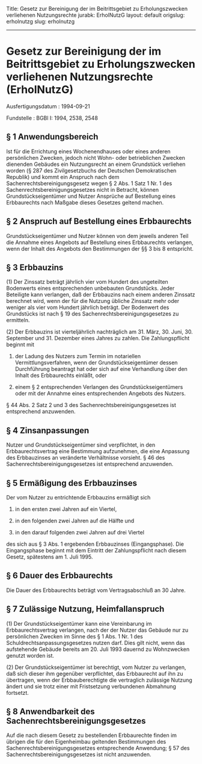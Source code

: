 Title: Gesetz zur Bereinigung der im Beitrittsgebiet zu Erholungszwecken verliehenen
  Nutzungsrechte
jurabk: ErholNutzG
layout: default
origslug: erholnutzg
slug: erholnutzg

---

# Gesetz zur Bereinigung der im Beitrittsgebiet zu Erholungszwecken verliehenen Nutzungsrechte (ErholNutzG)

Ausfertigungsdatum
:   1994-09-21

Fundstelle
:   BGBl I: 1994, 2538, 2548



## § 1 Anwendungsbereich

Ist für die Errichtung eines Wochenendhauses oder eines anderen
persönlichen Zwecken, jedoch nicht Wohn- oder betrieblichen Zwecken
dienenden Gebäudes ein Nutzungsrecht an einem Grundstück verliehen
worden (§ 287 des Zivilgesetzbuchs der Deutschen Demokratischen
Republik) und kommt ein Anspruch nach dem
Sachenrechtsbereinigungsgesetz wegen § 2 Abs. 1 Satz 1 Nr. 1 des
Sachenrechtsbereinigungsgesetzes nicht in Betracht, können
Grundstückseigentümer und Nutzer Ansprüche auf Bestellung eines
Erbbaurechts nach Maßgabe dieses Gesetzes geltend machen.


## § 2 Anspruch auf Bestellung eines Erbbaurechts

Grundstückseigentümer und Nutzer können von dem jeweils anderen Teil
die Annahme eines Angebots auf Bestellung eines Erbbaurechts
verlangen, wenn der Inhalt des Angebots den Bestimmungen der §§ 3 bis
8 entspricht.


## § 3 Erbbauzins

(1) Der Zinssatz beträgt jährlich vier vom Hundert des ungeteilten
Bodenwerts eines entsprechenden unbebauten Grundstücks. Jeder
Beteiligte kann verlangen, daß der Erbbauzins nach einem anderen
Zinssatz berechnet wird, wenn der für die Nutzung übliche Zinssatz
mehr oder weniger als vier vom Hundert jährlich beträgt. Der Bodenwert
des Grundstücks ist nach § 19 des Sachenrechtsbereinigungsgesetzes zu
ermitteln.

(2) Der Erbbauzins ist vierteljährlich nachträglich am 31. März, 30.
Juni, 30. September und 31. Dezember eines Jahres zu zahlen. Die
Zahlungspflicht beginnt mit

1.  der Ladung des Nutzers zum Termin im notariellen
    Vermittlungsverfahren, wenn der Grundstückseigentümer dessen
    Durchführung beantragt hat oder sich auf eine Verhandlung über den
    Inhalt des Erbbaurechts einläßt, oder


2.  einem § 2 entsprechenden Verlangen des Grundstückseigentümers oder mit
    der Annahme eines entsprechenden Angebots des Nutzers.



§ 44 Abs. 2 Satz 2 und 3 des Sachenrechtsbereinigungsgesetzes ist
entsprechend anzuwenden.


## § 4 Zinsanpassungen

Nutzer und Grundstückseigentümer sind verpflichtet, in den
Erbbaurechtsvertrag eine Bestimmung aufzunehmen, die eine Anpassung
des Erbbauzinses an veränderte Verhältnisse vorsieht. § 46 des
Sachenrechtsbereinigungsgesetzes ist entsprechend anzuwenden.


## § 5 Ermäßigung des Erbbauzinses

Der vom Nutzer zu entrichtende Erbbauzins ermäßigt sich

1.  in den ersten zwei Jahren auf ein Viertel,


2.  in den folgenden zwei Jahren auf die Hälfte und


3.  in den darauf folgenden zwei Jahren auf drei Viertel



des sich aus § 3 Abs. 1 ergebenden Erbbauzinses (Eingangsphase). Die
Eingangsphase beginnt mit dem Eintritt der Zahlungspflicht nach diesem
Gesetz, spätestens am 1. Juli 1995.


## § 6 Dauer des Erbbaurechts

Die Dauer des Erbbaurechts beträgt vom Vertragsabschluß an 30 Jahre.


## § 7 Zulässige Nutzung, Heimfallanspruch

(1) Der Grundstückseigentümer kann eine Vereinbarung im
Erbbaurechtsvertrag verlangen, nach der der Nutzer das Gebäude nur zu
persönlichen Zwecken im Sinne des § 1 Abs. 1 Nr. 1 des
Schuldrechtsanpassungsgesetzes nutzen darf. Dies gilt nicht, wenn das
aufstehende Gebäude bereits am 20. Juli 1993 dauernd zu Wohnzwecken
genutzt worden ist.

(2) Der Grundstückseigentümer ist berechtigt, vom Nutzer zu verlangen,
daß sich dieser ihm gegenüber verpflichtet, das Erbbaurecht auf ihn zu
übertragen, wenn der Erbbauberechtigte die vertraglich zulässige
Nutzung ändert und sie trotz einer mit Fristsetzung verbundenen
Abmahnung fortsetzt.


## § 8 Anwendbarkeit des Sachenrechtsbereinigungsgesetzes

Auf die nach diesem Gesetz zu bestellenden Erbbaurechte finden im
übrigen die für den Eigenheimbau geltenden Bestimmungen des
Sachenrechtsbereinigungsgesetzes entsprechende Anwendung; § 57 des
Sachenrechtsbereinigungsgesetzes ist nicht anzuwenden.

